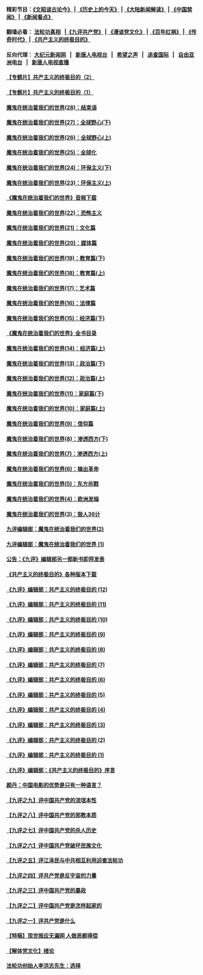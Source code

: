 #### 精彩节目：[《文昭谈古论今》](http://155.138.205.71/wenzhao) | [《历史上的今天》](http://155.138.205.71/today-in-history) | [《大陆新闻解读》](http://155.138.205.71/ntdtv-comedy) | [《中国禁闻》](http://155.138.205.71/ntdtv-news) | [《新闻看点》](http://155.138.205.71/news-insight) 

 #### 翻墙必看： [法轮功真相](http://155.138.205.71:10000/videos/truth.html) &nbsp;&nbsp;|[《九评共产党》](http://155.138.205.71:10000/videos/jiuping) | [《漫谈党文化》](http://155.138.205.71:10000/videos/mtdwh) | [《百年红祸》](http://155.138.205.71:10000/videos/bnhh) | [《传奇时代》](http://155.138.205.71:10000/videos/legend) | [《共产主义的终极目的》](http://155.138.205.71:10000/videos/res/zjmd) 

 #### 反向代理： [大纪元新闻网](http://155.138.205.71:10080/) &nbsp;&nbsp;|&nbsp;&nbsp; [新唐人电视台](http://155.138.205.71:8000/) &nbsp;&nbsp;|&nbsp;&nbsp; [希望之声](http://155.138.205.71:8200/) &nbsp;&nbsp;|&nbsp;&nbsp; [追查国际](http://155.138.205.71:10010/) &nbsp;&nbsp;|&nbsp;&nbsp; [自由亚洲电台](http://155.138.205.71:9800/) &nbsp;&nbsp;|&nbsp;&nbsp; [新唐人电视直播](http://155.138.205.71/) 

#### [【专题片】共产主义的终极目的（2）](../pages/nsc422/n11061941.md?t=02261537) 

#### [【专题片】共产主义的终极目的（1）](../pages/nsc422/n11047728.md?t=02261537) 

#### [魔鬼在统治着我们的世界(28)：结束语](../pages/nsc422/n10936246.md?t=02261537) 

#### [魔鬼在统治着我们的世界(27)：全球野心(下)](../pages/nsc422/n10928319.md?t=02261537) 

#### [魔鬼在统治着我们的世界(26)：全球野心(上)](../pages/nsc422/n10900318.md?t=02261537) 

#### [魔鬼在统治着我们的世界(25)：全球化](../pages/nsc422/n10788205.md?t=02261537) 

#### [魔鬼在统治着我们的世界(24)：环保主义(下)](../pages/nsc422/n10695307.md?t=02261537) 

#### [魔鬼在统治着我们的世界(23)：环保主义(上)](../pages/nsc422/n10688613.md?t=02261537) 

#### [《魔鬼在统治着我们的世界》音频下载](../pages/nsc422/n10635553.md?t=02261537) 

#### [魔鬼在统治着我们的世界(22)：恐怖主义](../pages/nsc422/n10614727.md?t=02261537) 

#### [魔鬼在统治着我们的世界(21)：文化篇](../pages/nsc422/n10597706.md?t=02261537) 

#### [魔鬼在统治着我们的世界(20)：媒体篇](../pages/nsc422/n10586579.md?t=02261537) 

#### [魔鬼在统治着我们的世界(19)：教育篇(下)](../pages/nsc422/n10564808.md?t=02261537) 

#### [魔鬼在统治着我们的世界(18)：教育篇(上)](../pages/nsc422/n10526970.md?t=02261537) 

#### [魔鬼在统治着我们的世界(17)：艺术篇](../pages/nsc422/n10499093.md?t=02261537) 

#### [魔鬼在统治着我们的世界(16)：法律篇](../pages/nsc422/n10485969.md?t=02261537) 

#### [魔鬼在统治着我们的世界(15)：经济篇(下)](../pages/nsc422/n10469975.md?t=02261537) 

#### [《魔鬼在统治着我们的世界》全书目录](../pages/nsc422/n10464261.md?t=02261537) 

#### [魔鬼在统治着我们的世界(14)：经济篇(上)](../pages/nsc422/n10457370.md?t=02261537) 

#### [魔鬼在统治着我们的世界(13)：政治篇(下)](../pages/nsc422/n10448270.md?t=02261537) 

#### [魔鬼在统治着我们的世界(12)：政治篇(上)](../pages/nsc422/n10444576.md?t=02261537) 

#### [魔鬼在统治着我们的世界(11)：家庭篇(下)](../pages/nsc422/n10440961.md?t=02261537) 

#### [魔鬼在统治着我们的世界(10)：家庭篇(上)](../pages/nsc422/n10435448.md?t=02261537) 

#### [魔鬼在统治着我们的世界(9)：信仰篇](../pages/nsc422/n10432159.md?t=02261537) 

#### [魔鬼在统治着我们的世界(8)：渗透西方(下)](../pages/nsc422/n10429603.md?t=02261537) 

#### [魔鬼在统治着我们的世界(7)：渗透西方(上)](../pages/nsc422/n10426013.md?t=02261537) 

#### [魔鬼在统治着我们的世界(6)：输出革命](../pages/nsc422/n10421536.md?t=02261537) 

#### [魔鬼在统治着我们的世界(5)：东方杀戮](../pages/nsc422/n10417707.md?t=02261537) 

#### [魔鬼在统治着我们的世界(4)：欧洲发端](../pages/nsc422/n10414890.md?t=02261537) 

#### [魔鬼在统治着我们的世界(3)：毁人36计](../pages/nsc422/n10411583.md?t=02261537) 

#### [九评编辑部：魔鬼在统治着我们的世界(2)](../pages/nsc422/n10410036.md?t=02261537) 

#### [九评编辑部：魔鬼在统治着我们的世界 (1)](../pages/nsc422/n10406825.md?t=02261537) 

#### [公告：《九评》编辑部另一部新书即将发表](../pages/nsc422/n10405104.md?t=02261537) 

#### [《共产主义的终极目的》各种版本下载](../pages/nsc422/n10022138.md?t=02261537) 

#### [《九评》编辑部：共产主义的终极目的 (12)](../pages/nsc422/n9933272.md?t=02261537) 

#### [《九评》编辑部：共产主义的终极目的 (11)](../pages/nsc422/n9924973.md?t=02261537) 

#### [《九评》编辑部：共产主义的终极目的 (10)](../pages/nsc422/n9920883.md?t=02261537) 

#### [《九评》编辑部：共产主义的终极目的 (9)](../pages/nsc422/n9916363.md?t=02261537) 

#### [《九评》编辑部：共产主义的终极目的 (8)](../pages/nsc422/n9912488.md?t=02261537) 

#### [《九评》编辑部：共产主义的终极目的 (7)](../pages/nsc422/n9901176.md?t=02261537) 

#### [《九评》编辑部：共产主义的终极目的 (6)](../pages/nsc422/n9899359.md?t=02261537) 

#### [《九评》编辑部：共产主义的终极目的 (5)](../pages/nsc422/n9893174.md?t=02261537) 

#### [《九评》编辑部：共产主义的终极目的 (4)](../pages/nsc422/n9891246.md?t=02261537) 

#### [《九评》编辑部：共产主义的终极目的 (3)](../pages/nsc422/n9879879.md?t=02261537) 

#### [《九评》编辑部：共产主义的终极目的 (2)](../pages/nsc422/n9876205.md?t=02261537) 

#### [《九评》编辑部：共产主义的终极目的 (1)](../pages/nsc422/n9865857.md?t=02261537) 

#### [《九评》编辑部：《共产主义的终极目的》序言](../pages/nsc422/n9862666.md?t=02261537) 

#### [颜丹：中国电影的优势是只有一种语言？](../pages/nsc422/n9583062.md?t=02261537) 

#### [【九评之九】评中国共产党的流氓本性](../pages/nsc422/n737542.md?t=02261537) 

#### [【九评之八】评中国共产党的邪教本质](../pages/nsc422/n735942.md?t=02261537) 

#### [【九评之七】评中国共产党的杀人历史](../pages/nsc422/n733806.md?t=02261537) 

#### [【九评之六】评中国共产党破坏民族文化](../pages/nsc422/n731667.md?t=02261537) 

#### [【九评之五】评江泽民与中共相互利用迫害法轮功](../pages/nsc422/n730058.md?t=02261537) 

#### [【九评之四】评共产党是反宇宙的力量](../pages/nsc422/n727814.md?t=02261537) 

#### [【九评之三】评中国共产党的暴政](../pages/nsc422/n725597.md?t=02261537) 

#### [【九评之二】评中国共产党是怎样起家的](../pages/nsc422/n723946.md?t=02261537) 

#### [【九评之一】评共产党是什么](../pages/nsc422/n722529.md?t=02261537) 

#### [【特稿】现世报应无漏网 人做恶都得偿](../pages/nsc422/n4215167.md?t=02261537) 

#### [【解体党文化】绪论](../pages/nsc422/n1449356.md?t=02261537) 

#### [法轮功创始人李洪志先生：选择](../pages/nsc422/n3580738.md?t=02261537) 

